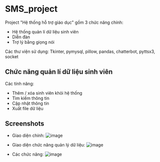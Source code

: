 # SMS_project

Project "Hệ thống hỗ trợ giáo dục" gồm 3 chức năng chính:
- Hệ thống quản lí dữ liệu sinh viên
- Diễn đàn
- Trợ lý bằng giọng nói

Các thư viện sử dụng: Tkinter, pymysql, pillow, pandas, chatterbot, pyttsx3, socket

## Chức năng quản lí dữ liệu sinh viên
Các tính năng:
- Thêm / xóa sinh viên khỏi hệ thống
- Tìm kiếm thông tin
- Cập nhật thông tin
- Xuất file dữ liệu

## Screenshots
- Giao diện chính:
![image](https://user-images.githubusercontent.com/100780705/211533389-e7d0e828-2c5c-4948-87c6-9aabedb47659.png)

- Giao diện chức năng quản lý dữ liệu:
![image](https://user-images.githubusercontent.com/100780705/211534193-d49824e2-3b64-4790-8de2-7d9fd246102e.png)

- Các chức năng:
![image](https://user-images.githubusercontent.com/100780705/211534658-13704d3b-a61c-43e3-a00f-915754fe192e.png)

